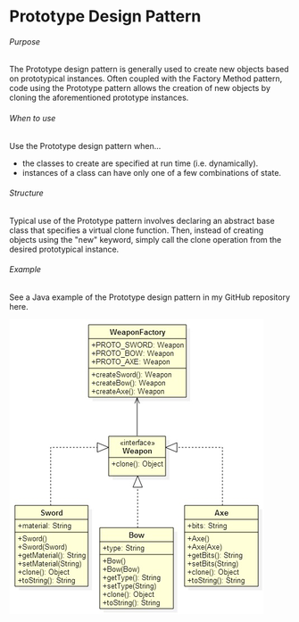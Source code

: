 Prototype Design Pattern
===

###### Purpose

The Prototype design pattern is generally used to create new objects based on prototypical instances. Often coupled with the Factory Method pattern, code using the Prototype pattern allows the creation of new objects by cloning the aforementioned prototype instances.

###### When to use

Use the Prototype design pattern when...

+ the classes to create are specified at run time (i.e. dynamically).
+ instances of a class can have only one of a few combinations of state.

###### Structure

Typical use of the Prototype pattern involves declaring an abstract base class that specifies a virtual clone function. Then, instead of creating objects using the "new" keyword, simply call the clone operation from the desired prototypical instance.

###### Example
See a Java example of the Prototype design pattern in my GitHub repository here.

![alt text](https://raw.githubusercontent.com/CaptainHillman/Liopleurodon/develop/design_patterns/diagram_prototype.jpg "Prototype Pattern")